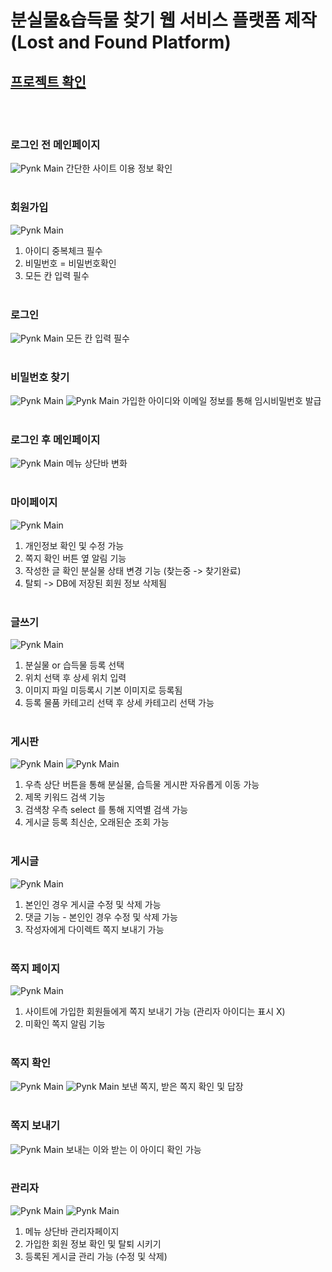 # 분실물&습득물 찾기 웹 서비스 플랫폼 제작<br>(Lost and Found Platform)


## [프로젝트 확인](https://khr316.tistory.com/entry/KEPCO-luckyPYNK-sprint)
<br><br>



### 로그인 전 메인페이지
![Pynk Main](https://raw.githubusercontent.com/khr316/lost-find/main/웹사이트/pynk_main.jpeg)
간단한 사이트 이용 정보 확인
<br><br>

### 회원가입
![Pynk Main](https://raw.githubusercontent.com/khr316/lost-find/main/웹사이트/pynk_회원가입.jpeg)
1. 아이디 중복체크 필수
2. 비밀번호 = 비밀번호확인
3. 모든 칸 입력 필수
<br><br>

### 로그인
![Pynk Main](https://raw.githubusercontent.com/khr316/lost-find/main/웹사이트/pynk_로그인.jpeg)
모든 칸 입력 필수
<br><br>

### 비밀번호 찾기
![Pynk Main](https://raw.githubusercontent.com/khr316/lost-find/main/웹사이트/pynk_비번찾기.jpeg)
![Pynk Main](https://raw.githubusercontent.com/khr316/lost-find/main/웹사이트/pynk_메일.PNG)
가입한 아이디와 이메일 정보를 통해 임시비밀번호 발급
<br><br>

### 로그인 후 메인페이지
![Pynk Main](https://raw.githubusercontent.com/khr316/lost-find/main/웹사이트/pynk_main로그인.jpeg)
메뉴 상단바 변화
<br><br>

### 마이페이지
![Pynk Main](https://raw.githubusercontent.com/khr316/lost-find/main/웹사이트/pynk_마이페이지.jpeg)
1. 개인정보 확인 및 수정 가능
2. 쪽지 확인 버튼 옆 알림 기능
3. 작성한 글 확인
   분실물 상태 변경 기능 (찾는중 -> 찾기완료)
4. 탈퇴 -> DB에 저장된 회원 정보 삭제됨
<br><br>

### 글쓰기
![Pynk Main](https://raw.githubusercontent.com/khr316/lost-find/main/웹사이트/pynk_글쓰기.jpeg)
1. 분실물 or 습득물 등록 선택
2. 위치 선택 후 상세 위치 입력
3. 이미지 파일 미등록시 기본 이미지로 등록됨
4. 등록 물품 카테고리 선택 후 상세 카테고리 선택 가능
<br><br>

### 게시판
![Pynk Main](https://raw.githubusercontent.com/khr316/lost-find/main/웹사이트/pynk_게시판1.jpeg)
![Pynk Main](https://raw.githubusercontent.com/khr316/lost-find/main/웹사이트/pynk_게시판2.jpeg)
1. 우측 상단 버튼을 통해 분실물, 습득물 게시판 자유롭게 이동 가능
2. 제목 키워드 검색 기능
3. 검색창 우측 select 를 통해 지역별 검색 가능
4. 게시글 등록 최신순, 오래된순 조회 가능
<br><br>

### 게시글
![Pynk Main](https://raw.githubusercontent.com/khr316/lost-find/main/웹사이트/pynk_게시글.jpeg)
1. 본인인 경우 게시글 수정 및 삭제 가능
2. 댓글 기능 - 본인인 경우 수정 및 삭제 가능
3. 작성자에게 다이렉트 쪽지 보내기 가능
<br><br>

### 쪽지 페이지
![Pynk Main](https://raw.githubusercontent.com/khr316/lost-find/main/웹사이트/pynk_쪽지2.jpeg)
1. 사이트에 가입한 회원들에게 쪽지 보내기 가능 (관리자 아이디는 표시 X)
2. 미확인 쪽지 알림 기능
<br><br>

### 쪽지 확인
![Pynk Main](https://raw.githubusercontent.com/khr316/lost-find/main/웹사이트/pynk_쪽지확인.jpeg)
![Pynk Main](https://raw.githubusercontent.com/khr316/lost-find/main/웹사이트/pynk_쪽지확인2.jpeg)
보낸 쪽지, 받은 쪽지 확인 및 답장
<br><br>

### 쪽지 보내기
![Pynk Main](https://raw.githubusercontent.com/khr316/lost-find/main/웹사이트/pynk_쪽지답장.jpeg)
보내는 이와 받는 이 아이디 확인 가능
<br><br>

### 관리자
![Pynk Main](https://raw.githubusercontent.com/khr316/lost-find/main/웹사이트/pynk_main관리자.jpeg)
![Pynk Main](https://raw.githubusercontent.com/khr316/lost-find/main/웹사이트/pynk_관리자페이지.jpeg)
1. 메뉴 상단바 관리자페이지
2. 가입한 회원 정보 확인 및 탈퇴 시키기
3. 등록된 게시글 관리 가능 (수정 및 삭제)
<br><br>
